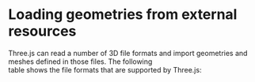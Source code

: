 # Loading geometries from external resources
Three.js can read a number of 3D file formats and import geometries and meshes defined in those files. The following <br>
table shows the file formats that are supported by Three.js: